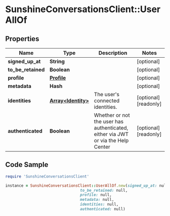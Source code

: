 # SunshineConversationsClient::UserAllOf

## Properties

Name | Type | Description | Notes
------------ | ------------- | ------------- | -------------
**signed_up_at** | **String** |  | [optional] 
**to_be_retained** | **Boolean** |  | [optional] 
**profile** | [**Profile**](Profile.md) |  | [optional] 
**metadata** | **Hash** |  | [optional] 
**identities** | [**Array&lt;Identity&gt;**](Identity.md) | The user&#39;s connected identities. | [optional] [readonly] 
**authenticated** | **Boolean** | Whether or not the user has authenticated, either via JWT or via the Help Center | [optional] [readonly] 

## Code Sample

```ruby
require 'SunshineConversationsClient'

instance = SunshineConversationsClient::UserAllOf.new(signed_up_at: null,
                                 to_be_retained: null,
                                 profile: null,
                                 metadata: null,
                                 identities: null,
                                 authenticated: null)
```



